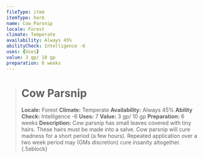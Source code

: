 ```yaml
---
fileType: item
itemType: herb
name: Cow_Parsnip
locale: Forest
climate: Temperate
availability: Always 45%
abilityCheck: Intelligence -6
uses: {Uses}
value: 3 gp/ 10 gp
preparation: 6 weeks
---
```

>#  Cow Parsnip
>
> **Locale:** Forest
> **Climate:** Temperate
> **Availability:** Always 45%
> **Ability Check:** Intelligence -6
> **Uses:** 7
> **Value:** 3 gp/ 10 gp
> **Preparation:** 6 weeks
> **Description:** Cow parsnip has small leaves covered with tiny hairs. These hairs must be made into a salve. Cow parsnip will cure madness for a short period (a few hours). Repeated application over a two week period may (GMs discretion) cure insanity altogether.
{.5eblock}

